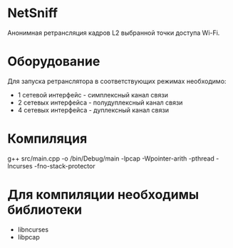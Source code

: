 # NetSniff
Анонимная ретрансляция кадров L2 выбранной точки доступа Wi-Fi.

# Оборудование
Для запуска ретранслятора в соответствующих режимах необходимо:
- 1 сетевой интерфейс - симплексный канал связи
- 2 сетевых интерфейса - полудуплексный канал связи
- 4 сетевых интерфейса - дуплексный канал связи

# Компиляция
  g++ src/main.cpp -o /bin/Debug/main -lpcap -Wpointer-arith -pthread -lncurses -fno-stack-protector

# Для компиляции необходимы библиотеки
- libncurses
- libpcap
